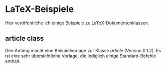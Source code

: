 LaTeX-Beispiele
===============

Hier veröffentliche ich einige Beispiele zu LaTeX-Dokumentenklassen.

## article class ##

Den Anfang macht eine Beispielvorlage zur Klasse _article_ (Version 0.1.2). Es ist eine sehr übersichtliche Vorlage, die lediglich einige Standard-Befehle enthält.
